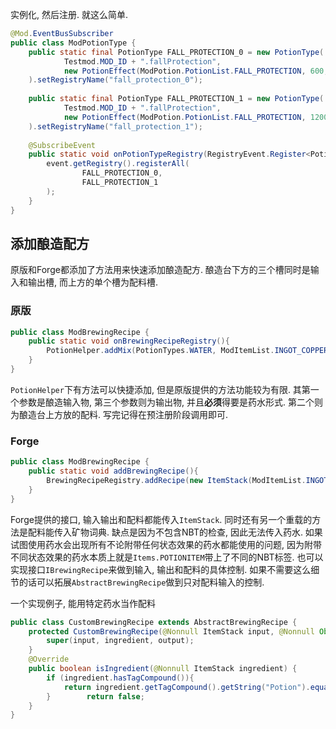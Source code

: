实例化, 然后注册. 就这么简单.
```java
@Mod.EventBusSubscriber  
public class ModPotionType {  
    public static final PotionType FALL_PROTECTION_0 = new PotionType(  
            Testmod.MOD_ID + ".fallProtection",  
            new PotionEffect(ModPotion.PotionList.FALL_PROTECTION, 600, 0)  
    ).setRegistryName("fall_protection_0");  
  
    public static final PotionType FALL_PROTECTION_1 = new PotionType(  
            Testmod.MOD_ID + ".fallProtection",  
            new PotionEffect(ModPotion.PotionList.FALL_PROTECTION, 1200, 1)  
    ).setRegistryName("fall_protection_1");  
  
    @SubscribeEvent  
    public static void onPotionTypeRegistry(RegistryEvent.Register<PotionType> event) {  
        event.getRegistry().registerAll(  
                FALL_PROTECTION_0,  
                FALL_PROTECTION_1  
        );  
    }
}
```

## 添加酿造配方
原版和Forge都添加了方法用来快速添加酿造配方.
酿造台下方的三个槽同时是输入和输出槽, 而上方的单个槽为配料槽.

### 原版
```java
public class ModBrewingRecipe {  
    public static void onBrewingRecipeRegistry(){  
        PotionHelper.addMix(PotionTypes.WATER, ModItemList.INGOT_COPPER, ModPotionType.FALL_PROTECTION_0);  
    }
}
```
`PotionHelper`下有方法可以快捷添加, 但是原版提供的方法功能较为有限. 其第一个参数是酿造输入物, 第三个参数则为输出物, 并且**必须**得要是药水形式. 第二个则为酿造台上方放的配料.
写完记得在预注册阶段调用即可.

### Forge
```java
public class ModBrewingRecipe {  
    public static void addBrewingRecipe(){  
        BrewingRecipeRegistry.addRecipe(new ItemStack(ModItemList.INGOT_COPPER), new ItemStack(ModItemList.INGOT_COPPER), new ItemStack(ModBlockList.BLOCK_ORE_COPPER));  
    }
}
```
Forge提供的接口, 输入输出和配料都能传入`ItemStack`. 同时还有另一个重载的方法是配料能传入矿物词典. 缺点是因为不包含NBT的检查, 因此无法传入药水. 如果试图使用药水会出现所有不论附带任何状态效果的药水都能使用的问题, 因为附带不同状态效果的药水本质上就是`Items.POTIONITEM`带上了不同的NBT标签.
也可以实现接口`IBrewingRecipe`来做到输入, 输出和配料的具体控制.
如果不需要这么细节的话可以拓展`AbstractBrewingRecipe`做到只对配料输入的控制.

一个实现例子, 能用特定药水当作配料
```java
public class CustomBrewingRecipe extends AbstractBrewingRecipe {  
    protected CustomBrewingRecipe(@Nonnull ItemStack input, @Nonnull Object ingredient, @Nonnull ItemStack output) {  
        super(input, ingredient, output);  
    }  
    @Override  
    public boolean isIngredient(@Nonnull ItemStack ingredient) {  
        if (ingredient.hasTagCompound()){  
            return ingredient.getTagCompound().getString("Potion").equals("testmod:fall_protection_0");  
        }        return false;  
    }
}
```
